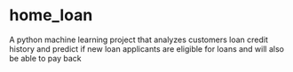 # home_loan
A python machine learning project that analyzes customers loan credit history and predict if new loan applicants are eligible for loans and will also be able to pay back
